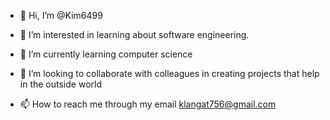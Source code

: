 - 👋 Hi, I’m @Kim6499
- 👀 I’m interested in learning about software engineering.
- 🌱 I’m currently learning computer science
- 💞️ I’m looking to collaborate with colleagues in creating projects that help in the outside world

- 📫 How to reach me through my email klangat756@gmail.com

<!---
Kim6499/Kim6499 is a ✨ special ✨ repository because its `README.md` (this file) appears on your GitHub profile.
You can click the Preview link to take a look at your changes.
--->
